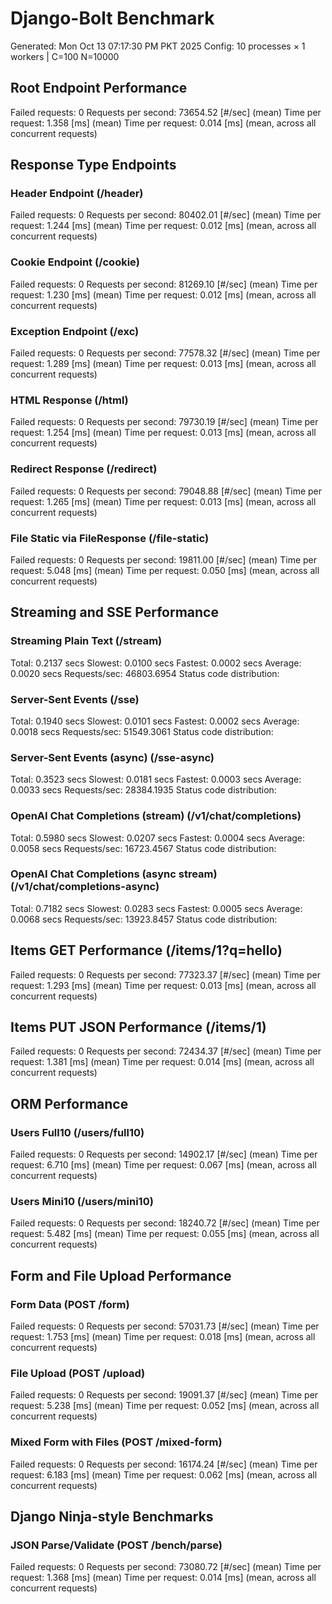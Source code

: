 # Django-Bolt Benchmark
Generated: Mon Oct 13 07:17:30 PM PKT 2025
Config: 10 processes × 1 workers | C=100 N=10000

## Root Endpoint Performance
Failed requests:        0
Requests per second:    73654.52 [#/sec] (mean)
Time per request:       1.358 [ms] (mean)
Time per request:       0.014 [ms] (mean, across all concurrent requests)

## Response Type Endpoints
### Header Endpoint (/header)
Failed requests:        0
Requests per second:    80402.01 [#/sec] (mean)
Time per request:       1.244 [ms] (mean)
Time per request:       0.012 [ms] (mean, across all concurrent requests)
### Cookie Endpoint (/cookie)
Failed requests:        0
Requests per second:    81269.10 [#/sec] (mean)
Time per request:       1.230 [ms] (mean)
Time per request:       0.012 [ms] (mean, across all concurrent requests)
### Exception Endpoint (/exc)
Failed requests:        0
Requests per second:    77578.32 [#/sec] (mean)
Time per request:       1.289 [ms] (mean)
Time per request:       0.013 [ms] (mean, across all concurrent requests)
### HTML Response (/html)
Failed requests:        0
Requests per second:    79730.19 [#/sec] (mean)
Time per request:       1.254 [ms] (mean)
Time per request:       0.013 [ms] (mean, across all concurrent requests)
### Redirect Response (/redirect)
Failed requests:        0
Requests per second:    79048.88 [#/sec] (mean)
Time per request:       1.265 [ms] (mean)
Time per request:       0.013 [ms] (mean, across all concurrent requests)
### File Static via FileResponse (/file-static)
Failed requests:        0
Requests per second:    19811.00 [#/sec] (mean)
Time per request:       5.048 [ms] (mean)
Time per request:       0.050 [ms] (mean, across all concurrent requests)

## Streaming and SSE Performance
### Streaming Plain Text (/stream)
  Total:	0.2137 secs
  Slowest:	0.0100 secs
  Fastest:	0.0002 secs
  Average:	0.0020 secs
  Requests/sec:	46803.6954
Status code distribution:
### Server-Sent Events (/sse)
  Total:	0.1940 secs
  Slowest:	0.0101 secs
  Fastest:	0.0002 secs
  Average:	0.0018 secs
  Requests/sec:	51549.3061
Status code distribution:
### Server-Sent Events (async) (/sse-async)
  Total:	0.3523 secs
  Slowest:	0.0181 secs
  Fastest:	0.0003 secs
  Average:	0.0033 secs
  Requests/sec:	28384.1935
Status code distribution:
### OpenAI Chat Completions (stream) (/v1/chat/completions)
  Total:	0.5980 secs
  Slowest:	0.0207 secs
  Fastest:	0.0004 secs
  Average:	0.0058 secs
  Requests/sec:	16723.4567
Status code distribution:
### OpenAI Chat Completions (async stream) (/v1/chat/completions-async)
  Total:	0.7182 secs
  Slowest:	0.0283 secs
  Fastest:	0.0005 secs
  Average:	0.0068 secs
  Requests/sec:	13923.8457
Status code distribution:

## Items GET Performance (/items/1?q=hello)
Failed requests:        0
Requests per second:    77323.37 [#/sec] (mean)
Time per request:       1.293 [ms] (mean)
Time per request:       0.013 [ms] (mean, across all concurrent requests)

## Items PUT JSON Performance (/items/1)
Failed requests:        0
Requests per second:    72434.37 [#/sec] (mean)
Time per request:       1.381 [ms] (mean)
Time per request:       0.014 [ms] (mean, across all concurrent requests)

## ORM Performance
### Users Full10 (/users/full10)
Failed requests:        0
Requests per second:    14902.17 [#/sec] (mean)
Time per request:       6.710 [ms] (mean)
Time per request:       0.067 [ms] (mean, across all concurrent requests)
### Users Mini10 (/users/mini10)
Failed requests:        0
Requests per second:    18240.72 [#/sec] (mean)
Time per request:       5.482 [ms] (mean)
Time per request:       0.055 [ms] (mean, across all concurrent requests)

## Form and File Upload Performance
### Form Data (POST /form)
Failed requests:        0
Requests per second:    57031.73 [#/sec] (mean)
Time per request:       1.753 [ms] (mean)
Time per request:       0.018 [ms] (mean, across all concurrent requests)
### File Upload (POST /upload)
Failed requests:        0
Requests per second:    19091.37 [#/sec] (mean)
Time per request:       5.238 [ms] (mean)
Time per request:       0.052 [ms] (mean, across all concurrent requests)
### Mixed Form with Files (POST /mixed-form)
Failed requests:        0
Requests per second:    16174.24 [#/sec] (mean)
Time per request:       6.183 [ms] (mean)
Time per request:       0.062 [ms] (mean, across all concurrent requests)

## Django Ninja-style Benchmarks
### JSON Parse/Validate (POST /bench/parse)
Failed requests:        0
Requests per second:    73080.72 [#/sec] (mean)
Time per request:       1.368 [ms] (mean)
Time per request:       0.014 [ms] (mean, across all concurrent requests)
